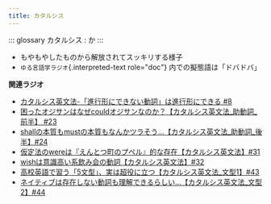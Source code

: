 ```yaml
---
title: カタルシス
---
```


::: glossary
カタルシス : か
:::

-   もやもやしたものから解放されてスッキリする様子
-   `ゆる言語学ラジオ`{.interpreted-text role="doc"}
    内での擬態語は「ドバドバ」

**関連ラジオ**

-   [カタルシス英文法-「進行形にできない動詞」は進行形にできる
    #8](https://www.youtube.com/watch?v=Sjd_l-vKZ84)
-   [困ったオジサンはなぜcouldオジサンなのか？【カタルシス英文法_助動詞_前半】
    #23](https://www.youtube.com/watch?v=F52-xN7SfFg)
-   [shallの本質もmustの本質もなんかツラそう...【カタルシス英文法_助動詞_後半】#24](https://www.youtube.com/watch?v=uHjDHSWbZuM)
-   [仮定法のwereは『えんとつ町のプペル』的な存在【カタルシス英文法】#31](https://www.youtube.com/watch?v=OGdECZ_nZnM)
-   [wishは意識高い系飲み会の動詞【カタルシス英文法】#32](https://www.youtube.com/watch?v=NSSls2NLMfs)
-   [高校英語で習う「5文型」、実は超役に立つ【カタルシス英文法_文型1】#43](https://www.youtube.com/watch?v=FeSir-QJmUs)
-   [ネイティブは存在しない動詞も理解できるらしい...【カタルシス英文法_文型2】#44](https://www.youtube.com/watch?v=A1_ScH1NiCo)
